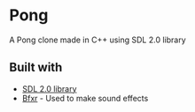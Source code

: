 # Pong
A Pong clone made in C++ using SDL 2.0 library
## Built with
* [SDL 2.0 library](https://www.libsdl.org/index.php)
* [Bfxr](https://www.bfxr.net/) - Used to make sound effects
